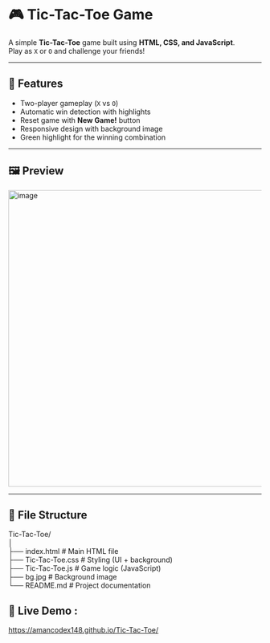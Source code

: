# 🎮 Tic-Tac-Toe Game

A simple **Tic-Tac-Toe** game built using **HTML, CSS, and JavaScript**.  
Play as `X` or `O` and challenge your friends!

---

## 🚀 Features
- Two-player gameplay (`X` vs `O`)
- Automatic win detection with highlights
- Reset game with **New Game!** button
- Responsive design with background image
- Green highlight for the winning combination

---

## 🖼️ Preview
<img width="711" height="591" alt="image" src="https://github.com/user-attachments/assets/be5799fa-db53-4fc4-9e26-21a0b7b9de47" />

---

## 📂 File Structure

Tic-Tac-Toe/
<br>
│
<br>
├── index.html # Main HTML file
<br>
├── Tic-Tac-Toe.css # Styling (UI + background)
<br>
├── Tic-Tac-Toe.js # Game logic (JavaScript)
<br>
├── bg.jpg # Background image
<br>
└── README.md # Project documentation

## 🔗 Live Demo :

https://amancodex148.github.io/Tic-Tac-Toe/

